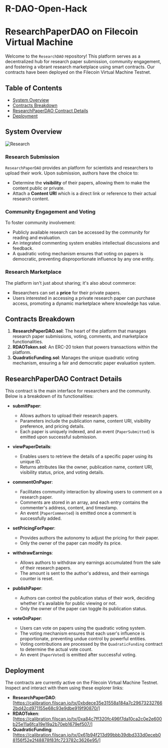 # R-DAO-Open-Hack

# ResearchPaperDAO on Filecoin Virtual Machine

Welcome to the `ResearchDAO` repository! This platform serves as a decentralized hub for research paper submission, community engagement, and fostering a vibrant research marketplace using smart contracts. Our contracts have been deployed on the Filecoin Virtual Machine Testnet.

## Table of Contents

- [System Overview](#system-overview)
- [Contracts Breakdown](#contracts-breakdown)
- [ResearchPaperDAO Contract Details](#researchpaperdao-contract-details)
- [Deployment](#deployment)

## System Overview
![Research](https://github.com/pranshurastogi/R-DAO-Open-Hack/assets/46647968/9ef60343-75b3-4de3-a929-b947400f31f9)

### Research Submission

`ResearchPaperDAO` provides an platform for scientists and researchers to upload their work. Upon submission, authors have the choice to:

- Determine the **visibility** of their papers, allowing them to make the content public or private.
- Attach a **Content URI** which is a direct link or reference to their actual research content.

### Community Engagement and Voting

To foster community involvement:

- Publicly available research can be accessed by the community for reading and evaluation.
- An integrated commenting system enables intellectual discussions and feedback.
- A quadratic voting mechanism ensures that voting on papers is democratic, preventing disproportionate influence by any one entity.

### Research Marketplace

The platform isn't just about sharing; it's also about commerce:

- Researchers can set a **price** for their private papers.
- Users interested in accessing a private research paper can purchase access, promoting a dynamic marketplace where knowledge has value.

## Contracts Breakdown

1. **ResearchPaperDAO.sol**: The heart of the platform that manages research paper submissions, voting, comments, and marketplace functionalities.
2. **RDAOToken.sol**: An ERC-20 token that powers transactions within the platform.
3. **QuadraticFunding.sol**: Manages the unique quadratic voting mechanism, ensuring a fair and democratic paper evaluation system.

## ResearchPaperDAO Contract Details

This contract is the main interface for researchers and the community. Below is a breakdown of its functionalities:

- **submitPaper**:

  - Allows authors to upload their research papers.
  - Parameters include the publication name, content URI, visibility preference, and pricing details.
  - Each paper is uniquely indexed, and an event (`PaperSubmitted`) is emitted upon successful submission.

- **viewPaperDetails**:

  - Enables users to retrieve the details of a specific paper using its unique ID.
  - Returns attributes like the owner, publication name, content URI, visibility status, price, and voting details.

- **commentOnPaper**:

  - Facilitates community interaction by allowing users to comment on a research paper.
  - Comments are stored in an array, and each entry contains the commenter's address, content, and timestamp.
  - An event (`PaperCommented`) is emitted once a comment is successfully added.

- **setPricingForPaper**:

  - Provides authors the autonomy to adjust the pricing for their paper.
  - Only the owner of the paper can modify its price.

- **withdrawEarnings**:

  - Allows authors to withdraw any earnings accumulated from the sale of their research papers.
  - The amount is sent to the author's address, and their earnings counter is reset.

- **publishPaper**:

  - Authors can control the publication status of their work, deciding whether it's available for public viewing or not.
  - Only the owner of the paper can toggle its publication status.

- **voteOnPaper**:
  - Users can vote on papers using the quadratic voting system.
  - The voting mechanism ensures that each user's influence is proportionate, preventing undue control by powerful entities.
  - Voting contributions are processed by the `QuadraticFunding` contract to determine the actual vote count.
  - An event (`PaperVoted`) is emitted after successful voting.

## Deployment

The contracts are currently active on the Filecoin Virtual Machine Testnet. Inspect and interact with them using these explorer links:

- **ResearchPaperDAO**: [https://calibration.filscan.io/tx/0xbdece35e31558a184a7c296732327662bd42cd971155e68c93e9dbe919f90870/]
- **RDAOToken**: [https://calibration.filscan.io/tx/0xa84c7ff320fc496f7da10ca2c0e2e600b25e11a6fca19e19a2b70eb1679ef507/]
- **QuadraticFunding**: [https://calibration.filscan.io/tx/0x61b94f213d99bbb39dbd333d0eceb08156f52e2f48878f83fc723782c3626e95/]

